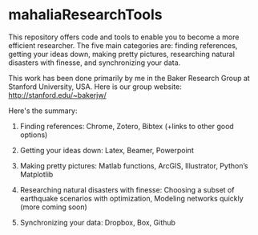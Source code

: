 mahaliaResearchTools
============

This repository offers code and tools to enable you to become a more efficient researcher. The five main categories are:  finding references, getting your ideas down, making pretty pictures, researching natural disasters with finesse, and synchronizing your data.

This work has been done primarily by me in the Baker Research Group at Stanford University, USA. Here is our group website: http://stanford.edu/~bakerjw/

Here's the summary:

1. Finding references: Chrome, Zotero, Bibtex (+links to other good options)

2. Getting your ideas down: Latex, Beamer, Powerpoint

3. Making pretty pictures: Matlab functions, ArcGIS, Illustrator, Python’s Matplotlib

4. Researching natural disasters with finesse: Choosing a subset of earthquake scenarios with optimization, Modeling networks quickly (more coming soon)

5. Synchronizing your data: Dropbox, Box, Github

